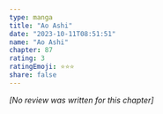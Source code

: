 ```yaml
---
type: manga
title: "Ao Ashi"
date: "2023-10-11T08:51:51"
name: "Ao Ashi"
chapter: 87
rating: 3
ratingEmoji: ⭐️⭐️⭐️
share: false
---
```


_[No review was written for this chapter]_
